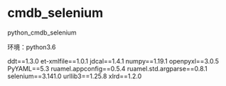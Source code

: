 # cmdb_selenium
python_cmdb_selenium

环境：python3.6

ddt==1.3.0
et-xmlfile==1.0.1
jdcal==1.4.1
numpy==1.19.1
openpyxl==3.0.5
PyYAML==5.3
ruamel.appconfig==0.5.4
ruamel.std.argparse==0.8.1
selenium==3.141.0
urllib3==1.25.8
xlrd==1.2.0
